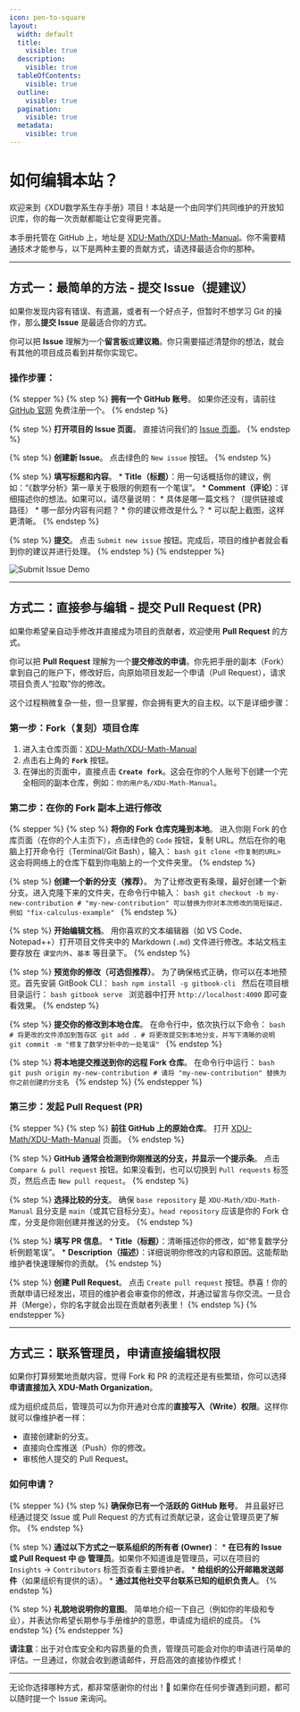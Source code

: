 ```yaml
---
icon: pen-to-square
layout:
  width: default
  title:
    visible: true
  description:
    visible: true
  tableOfContents:
    visible: true
  outline:
    visible: true
  pagination:
    visible: true
  metadata:
    visible: true
---
```


# 如何编辑本站？

欢迎来到《XDU数学系生存手册》项目！本站是一个由同学们共同维护的开放知识库，你的每一次贡献都能让它变得更完善。

本手册托管在 GitHub 上，地址是 [XDU-Math/XDU-Math-Manual](https://github.com/XDU-Math/XDU-Math-Manual)。你不需要精通技术才能参与，以下是两种主要的贡献方式，请选择最适合你的那种。

---

## 方式一：最简单的方法 - 提交 Issue（提建议）

如果你发现内容有错误、有遗漏，或者有一个好点子，但暂时不想学习 Git 的操作，那么**提交 Issue** 是最适合你的方式。

你可以把 **Issue** 理解为一个**留言板**或**建议箱**。你只需要描述清楚你的想法，就会有其他的项目成员看到并帮你实现它。

### 操作步骤：

{% stepper %}
{% step %}
**拥有一个 GitHub 账号**。
    如果你还没有，请前往 [GitHub 官网](https://github.com/) 免费注册一个。
{% endstep %}

{% step %}
**打开项目的 Issue 页面**。
    直接访问我们的 [Issue 页面](https://github.com/XDU-Math/XDU-Math-Manual/issues)。
{% endstep %}

{% step %}
**创建新 Issue**。
    点击绿色的 `New issue` 按钮。
{% endstep %}

{% step %}
**填写标题和内容**。
    *   **Title（标题）**：用一句话概括你的建议，例如：“《数学分析》第一章关于极限的例题有一个笔误”。
    *   **Comment（评论）**：详细描述你的想法。如果可以，请尽量说明：
        *   具体是哪一篇文档？（提供链接或路径）
        *   哪一部分内容有问题？
        *   你的建议修改是什么？
        *   可以配上截图，这样更清晰。
{% endstep %}

{% step %}
**提交**。
    点击 `Submit new issue` 按钮。完成后，项目的维护者就会看到你的建议并进行处理。
{% endstep %}
{% endstepper %}

![Submit Issue Demo](https://docs.github.com/assets/cb-25535/mw-1000/images/help/issues/new-issue-page.webp)

---

## 方式二：直接参与编辑 - 提交 Pull Request (PR)

如果你希望亲自动手修改并直接成为项目的贡献者，欢迎使用 **Pull Request** 的方式。

你可以把 **Pull Request** 理解为一个**提交修改的申请**。你先把手册的副本（Fork）拿到自己的账户下，修改好后，向原始项目发起一个申请（Pull Request），请求项目负责人“拉取”你的修改。

这个过程稍微复杂一些，但一旦掌握，你会拥有更大的自主权。以下是详细步骤：

### 第一步：Fork（复刻）项目仓库

1.  进入主仓库页面：[XDU-Math/XDU-Math-Manual](https://github.com/XDU-Math/XDU-Math-Manual)
2.  点击右上角的 **`Fork`** 按钮。
3.  在弹出的页面中，直接点击 **`Create fork`**。这会在你的个人账号下创建一个完全相同的副本仓库，例如：`你的用户名/XDU-Math-Manual`。

### 第二步：在你的 Fork 副本上进行修改

{% stepper %}
{% step %}
**将你的 Fork 仓库克隆到本地**。
    进入你刚 Fork 的仓库页面（在你的个人主页下），点击绿色的 `Code` 按钮，复制 URL。然后在你的电脑上打开命令行（Terminal/Git Bash），输入：
    ```bash
    git clone <你复制的URL>
    ```
    这会将网络上的仓库下载到你电脑上的一个文件夹里。
{% endstep %}

{% step %}
**创建一个新的分支（推荐）**。
    为了让修改更有条理，最好创建一个新分支。进入克隆下来的文件夹，在命令行中输入：
    ```bash
    git checkout -b my-new-contribution
    # "my-new-contribution" 可以替换为你对本次修改的简短描述，例如 "fix-calculus-example"
    ```
{% endstep %}

{% step %}
**开始编辑文档**。
    用你喜欢的文本编辑器（如 VS Code、Notepad++）打开项目文件夹中的 Markdown (`.md`) 文件进行修改。本站文档主要存放在 `课堂内外`、`基本` 等目录下。
{% endstep %}

{% step %}
**预览你的修改（可选但推荐）**。
    为了确保格式正确，你可以在本地预览。首先安装 GitBook CLI：
    ```bash
    npm install -g gitbook-cli
    ```
    然后在项目根目录运行：
    ```bash
    gitbook serve
    ```
    浏览器中打开 `http://localhost:4000` 即可查看效果。
{% endstep %}

{% step %}
**提交你的修改到本地仓库**。
    在命令行中，依次执行以下命令：
    ```bash
    # 将更改的文件添加到暂存区
    git add .
    # 将更改提交到本地分支，并写下清晰的说明
    git commit -m "修复了数学分析中的一处笔误"
    ```
{% endstep %}

{% step %}
**将本地提交推送到你的远程 Fork 仓库**。
    在命令行中运行：
    ```bash
    git push origin my-new-contribution
    # 请将 "my-new-contribution" 替换为你之前创建的分支名
    ```
{% endstep %}
{% endstepper %}

### 第三步：发起 Pull Request (PR)

{% stepper %}
{% step %}
**前往 GitHub 上的原始仓库**。
    打开 [XDU-Math/XDU-Math-Manual](https://github.com/XDU-Math/XDU-Math-Manual) 页面。
{% endstep %}

{% step %}
**GitHub 通常会检测到你刚推送的分支，并显示一个提示条**。
    点击 `Compare & pull request` 按钮。如果没看到，也可以切换到 `Pull requests` 标签页，然后点击 `New pull request`。
{% endstep %}

{% step %}
**选择比较的分支**。
    确保 `base repository` 是 `XDU-Math/XDU-Math-Manual` 且分支是 `main`（或其它目标分支）。`head repository` 应该是你的 Fork 仓库，分支是你刚创建并推送的分支。
{% endstep %}

{% step %}
**填写 PR 信息**。
    *   **Title（标题）**：清晰描述你的修改，如“修复数学分析例题笔误”。
    *   **Description（描述）**：详细说明你修改的内容和原因。这能帮助维护者快速理解你的贡献。
{% endstep %}

{% step %}
**创建 Pull Request**。
    点击 `Create pull request` 按钮。恭喜！你的贡献申请已经发出，项目的维护者会审查你的修改，并通过留言与你交流。一旦合并（Merge），你的名字就会出现在贡献者列表里！
{% endstep %}
{% endstepper %}

---

## 方式三：联系管理员，申请直接编辑权限

如果你打算频繁地贡献内容，觉得 Fork 和 PR 的流程还是有些繁琐，你可以选择**申请直接加入 XDU-Math Organization**。

成为组织成员后，管理员可以为你开通对仓库的**直接写入（Write）权限**。这样你就可以像维护者一样：
*   直接创建新的分支。
*   直接向仓库推送（Push）你的修改。
*   审核他人提交的 Pull Request。

### 如何申请？

{% stepper %}
{% step %}
**确保你已有一个活跃的 GitHub 账号**。
    并且最好已经通过提交 Issue 或 Pull Request 的方式有过贡献记录，这会让管理员更了解你。
{% endstep %}

{% step %}
**通过以下方式之一联系组织的所有者 (Owner)**：
    *   **在已有的 Issue 或 Pull Request 中 @ 管理员**。如果你不知道谁是管理员，可以在项目的 `Insights` -> `Contributors` 标签页查看主要维护者。
    *   **给组织的公开邮箱发送邮件**（如果组织有提供的话）。
    *   **通过其他社交平台联系已知的组织负责人**。
{% endstep %}

{% step %}
**礼貌地说明你的意图**。
    简单地介绍一下自己（例如你的年级和专业），并表达你希望长期参与手册维护的意愿，申请成为组织的成员。
{% endstep %}
{% endstepper %}

**请注意**：出于对仓库安全和内容质量的负责，管理员可能会对你的申请进行简单的评估。一旦通过，你就会收到邀请邮件，开启高效的直接协作模式！

---

无论你选择哪种方式，都非常感谢你的付出！🎉
如果你在任何步骤遇到问题，都可以随时提一个 Issue 来询问。
